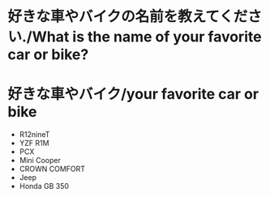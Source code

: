 # 好きな車やバイクの名前を教えてください./What is the name of your favorite car or bike?

# 好きな車やバイク/your favorite car or bike
- R12nineT
- YZF R1M
- PCX
- Mini Cooper
- CROWN COMFORT
- Jeep
- Honda GB 350

